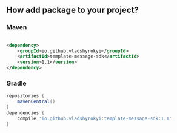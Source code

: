 ## How add package to your project?

### Maven
```xml

<dependency>
    <groupId>io.github.vladshyrokyi</groupId>
    <artifactId>template-message-sdk</artifactId>
    <version>1.1</version>
</dependency>
```

### Gradle
```groovy
repositories {
    mavenCentral()
}
dependencies {
    compile 'io.github.vladshyrokyi:template-message-sdk:1.1'
}
```
